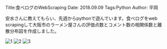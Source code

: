 Title:食べログのWebScraping
Date: 2018.09.09
Tags:Python
Author: 平岡

安水さんに教えてもらい、先週からpythonで遊んでいます。食べログをweb scrapingして大阪市のラーメン屋さんの評価点数とコメント数の相関係数と離散分布図を作成しました。

![1]({attach}images/webscraping_figs/1.jpg)
![2]({attach}images/webscraping_figs/2.jpg)
![3]({attach}images/webscraping_figs/3.jpg)
